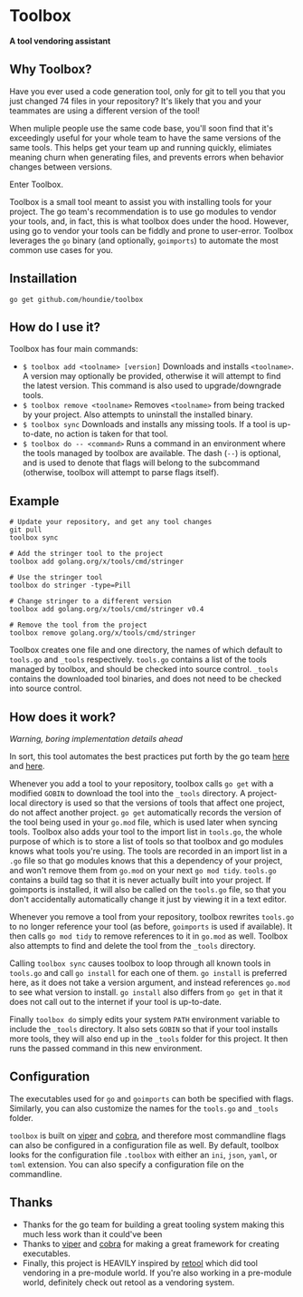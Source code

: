 Toolbox
=======

**A tool vendoring assistant**

Why Toolbox?
------------

Have you ever used a code generation tool, only for git to tell you that you just changed 74 files in your repository?  It's likely that you and your teammates are using a different version of the tool!

When muliple people use the same code base, you'll soon find that it's exceedingly useful for your whole team to have the same versions of the same tools.  This helps get your team up and running quickly, elimiates meaning churn when generating files, and prevents errors when behavior changes between versions.

Enter Toolbox.

Toolbox is a small tool meant to assist you with installing tools for your project.  The go team's recommendation is to use go modules to vendor your tools, and, in fact, this is what toolbox does under the hood.  However, using go to vendor your tools can be fiddly and prone to user-error.  Toolbox leverages the `go` binary (and optionally, `goimports`) to automate the most common use cases for you.

Instaillation
-------------

`go get github.com/houndie/toolbox`

How do I use it?
----------------

Toolbox has four main commands:

* `$ toolbox add <toolname> [version]` Downloads and installs `<toolname>`.  A version may optionally be provided, otherwise it will attempt to find the latest version.  This command is also used to upgrade/downgrade tools.
* `$ toolbox remove <toolname>` Removes `<toolname>` from being tracked by your project.  Also attempts to uninstall the installed binary.
* `$ toolbox sync` Downloads and installs any missing tools.  If a tool is up-to-date, no action is taken for that tool.
* `$ toolbox do -- <command>` Runs a command in an environment where the tools managed by toolbox are available.  The dash (`--`) is optional, and is used to denote that flags will belong to the subcommand (otherwise, toolbox will attempt to parse flags itself).

Example
-------

```
# Update your repository, and get any tool changes
git pull
toolbox sync

# Add the stringer tool to the project
toolbox add golang.org/x/tools/cmd/stringer

# Use the stringer tool
toolbox do stringer -type=Pill

# Change stringer to a different version
toolbox add golang.org/x/tools/cmd/stringer v0.4

# Remove the tool from the project
toolbox remove golang.org/x/tools/cmd/stringer
```

Toolbox creates one file and one directory, the names of which default to `tools.go` and `_tools` respectively.  `tools.go` contains a list of the tools managed by toolbox, and should be checked into source control.  `_tools` contains the downloaded tool binaries, and does not need to be checked into source control.

How does it work?
-----------------

*Warning, boring implementation details ahead*

In sort, this tool automates the best practices put forth by the go team [here](https://github.com/golang/go/wiki/Modules#how-can-i-track-tool-dependencies-for-a-module) and [here](https://github.com/go-modules-by-example/index/blob/master/010_tools/README.md).

Whenever you add a tool to your repository, toolbox calls `go get` with a modified `GOBIN` to download the tool into the `_tools` directory.  A project-local directory is used so that the versions of tools that affect one project, do not affect another project.  `go get` automatically records the version of the tool being used in your `go.mod` file, which is used later when syncing tools.  Toolbox also adds your tool to the import list in `tools.go`, the whole purpose of which is to store a list of tools so that toolbox and go modules knows what tools you're using.  The tools are recorded in an import list in a `.go` file so that go modules knows that this a dependency of your project, and won't remove them from `go.mod` on your next `go mod tidy`.  `tools.go` contains a build tag so that it is never actually built into your project.  If goimports is installed, it will also be called on the `tools.go` file, so that you don't accidentally automatically change it just by viewing it in a text editor.

Whenever you remove a tool from your repository, toolbox rewrites `tools.go` to no longer reference your tool (as before, `goimports` is used if available).  It then calls `go mod tidy` to remove references to it in `go.mod` as well.  Toolbox also attempts to find and delete the tool from the `_tools` directory.

Calling `toolbox sync` causes toolbox to loop through all known tools in `tools.go` and call `go install` for each one of them.  `go install` is preferred here, as it does not take a version argument, and instead references `go.mod` to see what version to install.  `go install` also differs from `go get` in that it does not call out to the internet if your tool is up-to-date.

Finally `toolbox do` simply edits your system `PATH` environment variable to include the `_tools` directory.  It also sets `GOBIN` so that if your tool installs more tools, they will also end up in the `_tools` folder for this project. It then runs the passed command in this new environment.

Configuration
-------------

The executables used for `go` and `goimports` can both be specified with flags.  Similarly, you can also customize the names for the `tools.go` and `_tools` folder.

`toolbox` is built on [viper](https://github.com/spf13/viper) and [cobra](https://github.com/spf13/cobra), and therefore most commandline flags can also be configured in a configuration file as well. By default, toolbox looks for the configuration file `.toolbox` with either an `ini`, `json`, `yaml`, or `toml` extension.  You can also specify a configuration file on the commandline.

Thanks
------

* Thanks for the go team for building a great tooling system making this much less work than it could've been
* Thanks to [viper](https://github.com/spf13/viper) and [cobra](https://github.com/spf13/cobra) for making a great framework for creating executables.
* Finally, this project is HEAVILY inspired by [retool](https://github.com/twitchtv/retool) which did tool vendoring in a pre-module world.  If you're also working in a pre-module world, definitely check out retool as a vendoring system.
